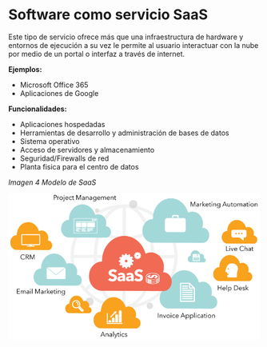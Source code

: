 **Software como servicio SaaS**
=======================

Este tipo de servicio ofrece más que una infraestructura de hardware y entornos de ejecución a su vez le permite al usuario interactuar con la nube por medio de un portal o interfaz a través de internet.

**Ejemplos:**
- Microsoft Office 365
- Aplicaciones de Google

**Funcionalidades:**
- Aplicaciones hospedadas
- Herramientas de desarrollo y administración de bases de datos 
- Sistema operativo 
- Acceso de servidores y almacenamiento
- Seguridad/Firewalls de red 
- Planta fisica para el centro de datos

*Imagen 4 Modelo de SaaS*

![SaaS](SaaS.png)
